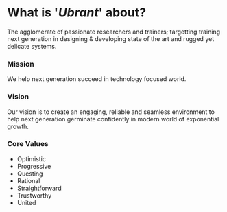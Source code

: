 # What is '*Ubrant*' about?
The agglomerate of passionate researchers and trainers; targetting training next generation in designing & developing state of the art and rugged yet delicate systems.




### Mission
We help next generation succeed in technology focused world.




### Vision
Our vision is to create an engaging, reliable and seamless environment to help next generation germinate confidently in modern world of exponential growth.




### Core Values
  - Optimistic
  - Progressive
  - Questing
  - Rational
  - Straightforward
  - Trustworthy
  - United

